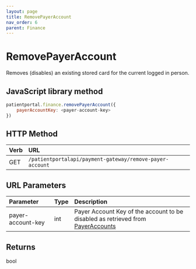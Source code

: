 ```yaml
---
layout: page
title: RemovePayerAccount
nav_order: 6
parent: Finance
---
```


# RemovePayerAccount

Removes (disables) an existing stored card for the current logged in person.

## JavaScript library method

```javascript
patientportal.finance.removePayerAccount({
    payerAccountKey: <payer-account-key>
})
```

## HTTP Method

| Verb | URL                                               |
|:-----|:--------------------------------------------------|
| GET | `/patientportalapi/payment-gateway/remove-payer-account` |

## URL Parameters

| Parameter | Type   | Description                                                 |
|:----------|:-------|:------------------------------------------------------------|
| payer-account-key | int | Payer Account Key of the account to be disabled as retrieved from [PayerAccounts](#_PayerAccounts) |

## Returns

bool
